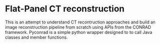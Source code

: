 # Flat-Panel CT reconstruction

This is an attempt to understand CT recontruction approaches and build an image reconstruction pipeline from scratch using APIs from the CONRAD framework. Pyconrad is a simple python wrapper designed to to call Java classes and member functions.
